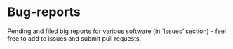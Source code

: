# Bug-reports
Pending and filed big reports for various software (in ‘Issues’ section) - feel free to add to issues and submit pull requests.
